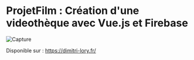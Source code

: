 ﻿# ProjetFilm : Création d'une videothèque avec Vue.js et Firebase

![Capture](https://user-images.githubusercontent.com/40861838/92920827-3a7cfa80-f433-11ea-9ec9-7676fbde0112.PNG)

Disponible sur : https://dimitri-lory.fr/
